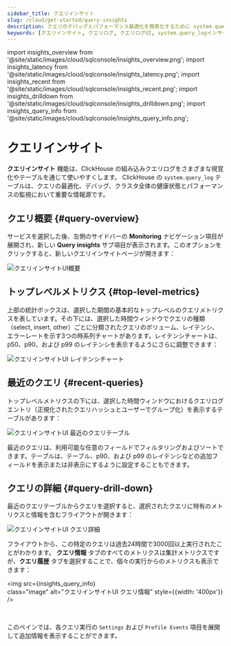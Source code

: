 ```yaml
---
sidebar_title: クエリインサイト
slug: /cloud/get-started/query-insights
description: クエリのデバッグとパフォーマンス最適化を簡素化するために system.query_log データを視覚化
keywords: [クエリインサイト, クエリログ, クエリログUI, system.query_logインサイト]
---
```


import insights_overview from '@site/static/images/cloud/sqlconsole/insights_overview.png';
import insights_latency from '@site/static/images/cloud/sqlconsole/insights_latency.png';
import insights_recent from '@site/static/images/cloud/sqlconsole/insights_recent.png';
import insights_drilldown from '@site/static/images/cloud/sqlconsole/insights_drilldown.png';
import insights_query_info from '@site/static/images/cloud/sqlconsole/insights_query_info.png';


# クエリインサイト

**クエリインサイト** 機能は、ClickHouse の組み込みクエリログをさまざまな視覚化やテーブルを通じて使いやすくします。 ClickHouse の `system.query_log` テーブルは、クエリの最適化、デバッグ、クラスタ全体の健康状態とパフォーマンスの監視において重要な情報源です。

## クエリ概要 {#query-overview}

サービスを選択した後、左側のサイドバーの **Monitoring** ナビゲーション項目が展開され、新しい **Query insights** サブ項目が表示されます。このオプションをクリックすると、新しいクエリインサイトページが開きます：

<img src={insights_overview} alt="クエリインサイトUI概要"/>

## トップレベルメトリクス {#top-level-metrics}

上部の統計ボックスは、選択した期間の基本的なトップレベルのクエリメトリクスを表しています。その下には、選択した時間ウィンドウでクエリの種類（select, insert, other）ごとに分類されたクエリのボリューム、レイテンシ、エラーレートを示す3つの時系列チャートがあります。レイテンシチャートは、p50、p90、および p99 のレイテンシを表示するようにさらに調整できます：

<img src={insights_latency} alt="クエリインサイトUI レイテンシチャート"/>

## 最近のクエリ {#recent-queries}

トップレベルメトリクスの下には、選択した時間ウィンドウにおけるクエリログエントリ（正規化されたクエリハッシュとユーザーでグループ化）を表示するテーブルがあります：

<img src={insights_recent} alt="クエリインサイトUI 最近のクエリテーブル"/>

最近のクエリは、利用可能な任意のフィールドでフィルタリングおよびソートできます。テーブルは、テーブル、p90、および p99 のレイテンシなどの追加フィールドを表示または非表示にするように設定することもできます。

## クエリの詳細 {#query-drill-down}

最近のクエリテーブルからクエリを選択すると、選択されたクエリに特有のメトリクスと情報を含むフライアウトが開きます：

<img src={insights_drilldown} alt="クエリインサイトUI クエリ詳細"/>

フライアウトから、この特定のクエリは過去24時間で3000回以上実行されたことがわかります。 **クエリ情報** タブのすべてのメトリクスは集計メトリクスですが、**クエリ履歴** タブを選択することで、個々の実行からのメトリクスも表示できます：

<img src={insights_query_info}    
  class="image"
  alt="クエリインサイトUI クエリ情報"
  style={{width: '400px'}} />

<br />

このペインでは、各クエリ実行の `Settings` および `Profile Events` 項目を展開して追加情報を表示することができます。
